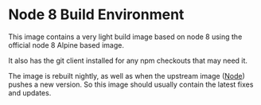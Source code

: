 # Node 8 Build Environment

This image contains a very light build image based on node 8 using the official node 8 Alpine based image.

It also has the git client installed for any npm checkouts that may need it.

The image is rebuilt nightly, as well as when the upstream image ([Node](https://hub.docker.com/_/node/)) pushes a new version. So this image should usually contain the latest fixes and updates.